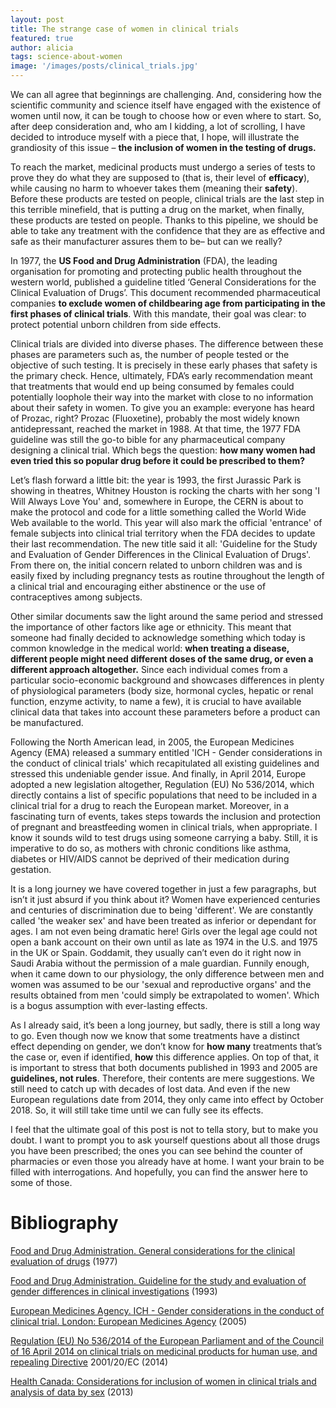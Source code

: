 ```yaml
---
layout: post
title: The strange case of women in clinical trials
featured: true
author: alicia
tags: science-about-women
image: '/images/posts/clinical_trials.jpg'
---
```


We can all agree that beginnings are challenging. And, considering how the scientific community and science itself have engaged with the existence of women until now, it can be tough to choose how or even where to start. So, after deep consideration and, who am I kidding, a lot of scrolling, I have decided to introduce myself with a piece that, I hope, will illustrate the grandiosity of this issue – **the inclusion of women in the testing of drugs.**

To reach the market, medicinal products must undergo a series of tests to prove they do what they are supposed to (that is, their level of **efficacy**), while causing no harm to whoever takes them (meaning their **safety**). Before these products are tested on people, clinical trials are the last step in this terrible minefield, that is putting a drug on the market, when finally, these products are tested on people. Thanks to this pipeline, we should be able to take any treatment with the confidence that they are as effective and safe as their manufacturer assures them to be– but can we really?

In 1977, the **US Food and Drug Administration** (FDA), the leading organisation for promoting and protecting public health throughout the western world, published a guideline titled ‘General Considerations for the Clinical Evaluation of Drugs’. This document recommended pharmaceutical companies **to exclude women of childbearing age from participating in the first phases of clinical trials**. With this mandate, their goal was clear: to protect potential unborn children from side effects.

Clinical trials are divided into diverse phases. The difference between these phases are parameters such as, the number of people tested or the objective of such testing. It is precisely in these early phases that safety is the primary check. Hence, ultimately, FDA’s early recommendation meant that treatments that would end up being consumed by females could potentially loophole their way into the market with close to no information about their safety in women. To give you an example: everyone has heard of Prozac, right? Prozac (Fluoxetine), probably the most widely known antidepressant, reached the market in 1988. At that time, the 1977 FDA guideline was still the go-to bible for any pharmaceutical company designing a clinical trial. Which begs the question: **how many women had even tried this so popular drug before it could be prescribed to them?**

Let’s flash forward a little bit: the year is 1993, the first Jurassic Park is showing in theatres, Whitney Houston is rocking the charts with her song 'I Will Always Love You' and, somewhere in Europe, the CERN is about to make the protocol and code for a little something called the World Wide Web available to the world. This year will also mark the official 'entrance' of female subjects into clinical trial territory when the FDA decides to update their last recommendation. The new title said it all: 'Guideline for the Study and Evaluation of Gender Differences in the Clinical Evaluation of Drugs'. From there on, the initial concern related to unborn children was and is easily fixed by including pregnancy tests as routine throughout the length of a clinical trial and encouraging either abstinence or the use of contraceptives among subjects.

Other similar documents saw the light around the same period and stressed the importance of other factors like age or ethnicity. This meant that someone had finally decided to acknowledge something which today is common knowledge in the medical world: **when treating a disease, different people might need different doses of the same drug, or even a different approach altogether.** Since each individual comes from a particular socio-economic background and showcases differences in plenty of physiological parameters (body size, hormonal cycles, hepatic or renal function, enzyme activity, to name a few), it is crucial to have available clinical data that takes into account these parameters before a product can be manufactured.

Following the North American lead, in 2005, the European Medicines Agency (EMA) released a summary entitled 'ICH - Gender considerations in the conduct of clinical trials' which recapitulated all existing guidelines and stressed this undeniable gender issue. And finally, in April 2014, Europe adopted a new legislation altogether, Regulation (EU) No 536/2014, which directly contains a list of specific populations that need to be included in a clinical trial for a drug to reach the European market. Moreover, in a fascinating turn of events, takes steps towards the inclusion and protection of pregnant and breastfeeding women in clinical trials, when appropriate. I know it sounds wild to test drugs using someone carrying a baby. Still, it is imperative to do so, as mothers with chronic conditions like asthma, diabetes or HIV/AIDS cannot be deprived of their medication during gestation.

It is a long journey we have covered together in just a few paragraphs, but isn’t it just absurd if you think about it? Women have experienced centuries and centuries of discrimination due to being 'different'. We are constantly called 'the weaker sex' and have been treated as inferior or dependant for ages. I am not even being dramatic here! Girls over the legal age could not open a bank account on their own until as late as 1974 in the U.S. and 1975 in the UK or Spain. Goddamit, they usually can’t even do it right now in Saudi Arabia without the permission of a male guardian. Funnily enough, when it came down to our physiology, the only difference between men and women was assumed to be our 'sexual and reproductive organs' and the results obtained from men 'could simply be extrapolated to women'. Which is a bogus assumption with ever-lasting effects.

As I already said, it’s been a long journey, but sadly, there is still a long way to go. Even though now we know that some treatments have a distinct effect depending on gender, we don’t know for **how many** treatments that’s the case or, even if identified, **how** this difference applies. On top of that, it is important to stress that both documents published in 1993 and 2005 are **guidelines, not rules**. Therefore, their contents are mere suggestions. We still need to catch up with decades of lost data. And even if the new European regulations date from 2014, they only came into effect by October 2018. So, it will still take time until we can fully see its effects.

I feel that the ultimate goal of this post is not to tella story, but to make you doubt. I want to prompt you to ask yourself questions about all those drugs you have been prescribed; the ones you can see behind the counter of pharmacies or even those you already have at home. I want your brain to be filled with interrogations. And hopefully, you can find the answer here to some of those.

# Bibliography
[Food and Drug Administration. General considerations for the clinical evaluation of drugs](https://babel.hathitrust.org/cgi/pt?id=umn.31951003051226s&view=1up&seq=1) (1977)

[Food and Drug Administration. Guideline for the study and evaluation of gender differences in clinical investigations](https://www.fda.gov/regulatory-information/search-fda-guidance-documents/study-and-evaluation-gender-differences-clinical-evaluation-drugs) (1993)

[European Medicines Agency. ICH - Gender considerations in the conduct of clinical trial. London: European Medicines Agency](https://www.ema.europa.eu/en/documents/scientific-guideline/ich-gender-considerations-conduct-clinical-trials-step-5_en.pdf) (2005)

[Regulation (EU) No 536/2014 of the European Parliament and of the Council of 16 April 2014 on clinical trials on medicinal products for human use, and repealing Directive](https://eur-lex.europa.eu/legal-content/EN/TXT/?uri=celex%3A32014R0536) 2001/20/EC (2014)

[Health Canada: Considerations for inclusion of women in clinical trials and analysis of data by sex](https://www.canada.ca/en/health-canada/services/drugs-health-products/drug-products/applications-submissions/guidance-documents/clinical-trials/considerations-inclusion-women-clinical-trials-analysis-data-sex-differences.html) (2013)
